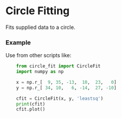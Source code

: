 # Circle Fitting
Fits supplied data to a circle.

### Example
Use from other scripts like:

```py
    from circle_fit import CircleFit
    import numpy as np

    x = np.r_[  9, 35, -13,  10,  23,   0]
    y = np.r_[ 34, 10,   6, -14,  27, -10]

    cfit = CircleFit(x, y, 'leastsq')
    print(cfit)
    cfit.plot()
```